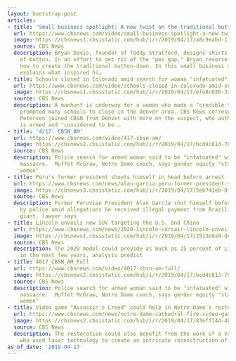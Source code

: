 ```yaml
---
layout: bootstrap-post
articles:
- title: 'Small business spotlight: A new twist on the traditional button-down'
  url: https://www.cbsnews.com/video/small-business-spotlight-a-new-twist-on-the-traditional-button-down/
  image: https://cbsnews1.cbsistatic.com/hub/i/r/2019/04/17/a8c9eabd-11f0-4488-a1b7-954675e24ce1/thumbnail/1200x630/25c948ff4cb867602fd37f2c27551a20/0417-sponsorseg-twistonbuttondown-1831360-640x360.jpg
  source: CBS News
  description: Bryan Davis, founder of Teddy Stratford, designs shirts that zip instead
    of button. In an effort to get rid of the "pec gap," Bryan reverse-engineered
    how to create the traditional button-down. In this small business spotlight, Bryan
    explains what inspired hi…
- title: Schools closed in Colorado amid search for woman "infatuated" with Columbine
  url: https://www.cbsnews.com/video/schools-closed-in-colorado-amid-search-for-woman-infatuated-with-columbine/
  image: https://cbsnews1.cbsistatic.com/hub/i/r/2019/04/17/efe8c026-3202-45c5-9e31-aa3dde0c3f03/thumbnail/1200x630/ef3a5f4257f3eb4a05e3ad8f10592446/0417-cbsn-zqd-zqe-schoolsclosecolorado-1831369-640x360.jpg
  source: CBS News
  description: A manhunt is underway for a woman who made a "credible threat" that
    prompted many schools to close in the Denver area. CBS News correspondent Barry
    Petersen joined CBSN from Denver with more on the suspect, who authorities said
    is armed and "considered to be …
- title: '4/17: CBSN AM'
  url: https://www.cbsnews.com/video/417-cbsn-am/
  image: https://cbsnews2.cbsistatic.com/hub/i/r/2019/04/17/bcd4c813-70d5-4067-a232-5def61355847/thumbnail/1200x630/141598e1d19ce5f233bf2c26517c2e35/0417-cbs-am-full-1831350-640x360.jpg
  source: CBS News
  description: Police search for armed woman said to be "infatuated" with Columbine
    massacre.  Muffet McGraw, Notre Dame coach, says gender equity "starts with hiring
    women"
- title: Peru's former president shoots himself in head before arrest
  url: https://www.cbsnews.com/news/alan-garcia-peru-former-president-shoots-himself-before-being-arrested-over-bribes/
  image: https://cbsnews3.cbsistatic.com/hub/i/r/2019/04/17/5eb741eb-0f8d-4886-83f5-0d477d51ad8b/thumbnail/1200x630/94db992497a4ea25052f66d450474305/alan-garcia-gettyimages-635665384.jpg
  source: CBS News
  description: Former Peruvian President Alan García shot himself before being detained
    by police amid allegations he received illegal payment from Brazilian construction
    giant, lawyer says
- title: Lincoln unveils new SUV targeting the U.S. and China
  url: https://www.cbsnews.com/news/2020-lincoln-corsair-lincoln-unveils-the-corsair-a-new-suv-targeting-u-s-and-china/
  image: https://cbsnews1.cbsistatic.com/hub/i/r/2019/04/17/2513e9a9-dcbe-4815-9dc1-6c7aed97e15f/thumbnail/1200x630/723d7e7506673d116c1e509757ed15ec/all-new-2020-lincoln-corsair-exterior-02-300-dpi.jpg
  source: CBS News
  description: The 2020 model could provide as much as 25 percent of Lincoln's sales
    in the next few years, analysts predict
- title: 4017_CBSN_AM_Full
  url: https://www.cbsnews.com/video/4017-cbsn-am-full/
  image: https://cbsnews2.cbsistatic.com/hub/i/r/2019/04/17/bcd4c813-70d5-4067-a232-5def61355847/thumbnail/1200x630/141598e1d19ce5f233bf2c26517c2e35/0417-cbs-am-full-1831350-640x360.jpg
  source: CBS News
  description: Police search for armed woman said to be "infatuated" with Columbine
    massacre.  Muffet McGraw, Notre Dame coach, says gender equity "starts with hiring
    women"
- title: Video game "Assassin's Creed" could help in Notre Dame's restoration
  url: https://www.cbsnews.com/news/notre-dame-cathedral-fire-video-game-assassins-creed-could-help-in-its-restoration/
  image: https://cbsnews2.cbsistatic.com/hub/i/r/2019/04/17/83eff144-4b3b-4d51-b2af-bd0accb0b817/thumbnail/1200x630/9d6ab0cd80a6520f55776218f5766201/ctm-clean-8am-cr470c-20190417-frame-16847.jpg
  source: CBS News
  description: The restoration could also benefit from the work of a Vassar professor
    who used laser technology to create an intricate reconstruction of the cathedral
as_of_date: '2019-04-17'
---
```


